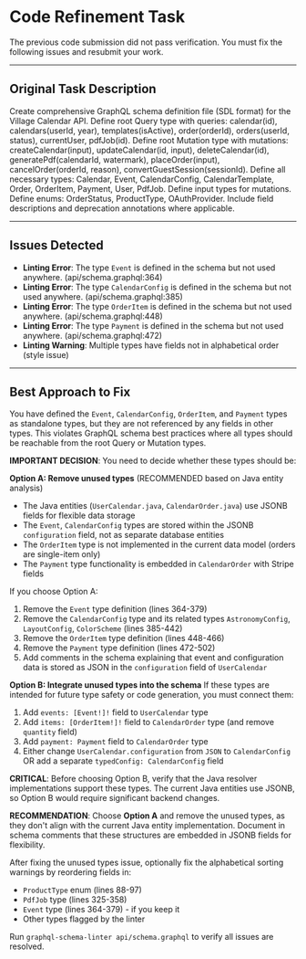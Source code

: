 # Code Refinement Task

The previous code submission did not pass verification. You must fix the following issues and resubmit your work.

---

## Original Task Description

Create comprehensive GraphQL schema definition file (SDL format) for the Village Calendar API. Define root Query type with queries: calendar(id), calendars(userId, year), templates(isActive), order(orderId), orders(userId, status), currentUser, pdfJob(id). Define root Mutation type with mutations: createCalendar(input), updateCalendar(id, input), deleteCalendar(id), generatePdf(calendarId, watermark), placeOrder(input), cancelOrder(orderId, reason), convertGuestSession(sessionId). Define all necessary types: Calendar, Event, CalendarConfig, CalendarTemplate, Order, OrderItem, Payment, User, PdfJob. Define input types for mutations. Define enums: OrderStatus, ProductType, OAuthProvider. Include field descriptions and deprecation annotations where applicable.

---

## Issues Detected

*   **Linting Error**: The type `Event` is defined in the schema but not used anywhere. (api/schema.graphql:364)
*   **Linting Error**: The type `CalendarConfig` is defined in the schema but not used anywhere. (api/schema.graphql:385)
*   **Linting Error**: The type `OrderItem` is defined in the schema but not used anywhere. (api/schema.graphql:448)
*   **Linting Error**: The type `Payment` is defined in the schema but not used anywhere. (api/schema.graphql:472)
*   **Linting Warning**: Multiple types have fields not in alphabetical order (style issue)

---

## Best Approach to Fix

You have defined the `Event`, `CalendarConfig`, `OrderItem`, and `Payment` types as standalone types, but they are not referenced by any fields in other types. This violates GraphQL schema best practices where all types should be reachable from the root Query or Mutation types.

**IMPORTANT DECISION**: You need to decide whether these types should be:

**Option A: Remove unused types** (RECOMMENDED based on Java entity analysis)
- The Java entities (`UserCalendar.java`, `CalendarOrder.java`) use JSONB fields for flexible data storage
- The `Event`, `CalendarConfig` types are stored within the JSONB `configuration` field, not as separate database entities
- The `OrderItem` type is not implemented in the current data model (orders are single-item only)
- The `Payment` type functionality is embedded in `CalendarOrder` with Stripe fields

If you choose Option A:
1. Remove the `Event` type definition (lines 364-379)
2. Remove the `CalendarConfig` type and its related types `AstronomyConfig`, `LayoutConfig`, `ColorScheme` (lines 385-442)
3. Remove the `OrderItem` type definition (lines 448-466)
4. Remove the `Payment` type definition (lines 472-502)
5. Add comments in the schema explaining that event and configuration data is stored as JSON in the `configuration` field of `UserCalendar`

**Option B: Integrate unused types into the schema**
If these types are intended for future type safety or code generation, you must connect them:
1. Add `events: [Event!]!` field to `UserCalendar` type
2. Add `items: [OrderItem!]!` field to `CalendarOrder` type (and remove `quantity` field)
3. Add `payment: Payment` field to `CalendarOrder` type
4. Either change `UserCalendar.configuration` from `JSON` to `CalendarConfig` OR add a separate `typedConfig: CalendarConfig` field

**CRITICAL**: Before choosing Option B, verify that the Java resolver implementations support these types. The current Java entities use JSONB, so Option B would require significant backend changes.

**RECOMMENDATION**: Choose **Option A** and remove the unused types, as they don't align with the current Java entity implementation. Document in schema comments that these structures are embedded in JSONB fields for flexibility.

After fixing the unused types issue, optionally fix the alphabetical sorting warnings by reordering fields in:
- `ProductType` enum (lines 88-97)
- `PdfJob` type (lines 325-358)
- `Event` type (lines 364-379) - if you keep it
- Other types flagged by the linter

Run `graphql-schema-linter api/schema.graphql` to verify all issues are resolved.
